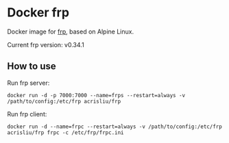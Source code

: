 # Docker frp
Docker image for [frp](https://github.com/fatedier/frp/), based on Alpine Linux.

Current frp version: v0.34.1

## How to use
Run frp server:
```shell
docker run -d -p 7000:7000 --name=frps --restart=always -v /path/to/config:/etc/frp acrisliu/frp
```

Run frp client:
```shell
docker run -d --name=frpc --restart=always -v /path/to/config:/etc/frp acrisliu/frp frpc -c /etc/frp/frpc.ini
```
